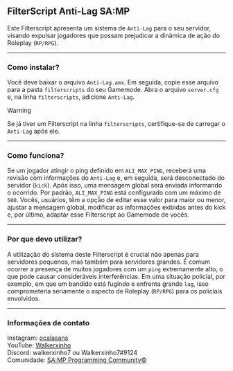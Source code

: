 ## FilterScript Anti-Lag SA:MP

Este Filterscript apresenta um sistema de `Anti-Lag` para o seu servidor, visando expulsar jogadores que possam prejudicar a dinâmica de ação do Roleplay (`RP/RPG`).

-----------------------

### Como instalar?

Você deve baixar o arquivo `Anti-Lag.amx`. Em seguida, copie esse arquivo para a pasta `filterscripts` do seu Gamemode. Abra o arquivo `server.cfg` e, na linha `filterscripts`, adicione `Anti-Lag`.

> [!Warning]
> Se já tiver um Filterscript na linha `filterscripts`, certifique-se de carregar o `Anti-Lag` após ele.

-----------------------

### Como funciona?

Se um jogador atingir o ping definido em `ALI_MAX_PING`, receberá uma revisão com informações do `Anti-Lag` e, em seguida, será desconectado do servidor (`kick`). Após isso, uma mensagem global será enviada informando o ocorrido. Por padrão, `ALI_MAX_PING` está configurado com um máximo de `500`. Vocês, usuários, têm a opção de editar esse valor para maior ou menor, ajustar a mensagem global, modificar as informações exibidas antes do kick e, por último, adaptar esse Filterscript ao Gamemode de vocês.

-----------------------

### Por que devo utilizar?

A utilização do sistema deste Filterscript é crucial não apenas para servidores pequenos, mas também para servidores grandes. É comum ocorrer a presença de muitos jogadores com um `ping` extremamente alto, o que pode causar consideráveis interferências. Em uma situação policial, por exemplo, em que um bandido está fugindo e enfrenta grande `lag`, isso comprometeria seriamente o aspecto de Roleplay (`RP/RPG`) para os policiais envolvidos.

-----------------------

### Informações de contato

Instagram: [ocalasans](https://instagram.com/ocalasans)   
YouTube: [Walkerxinho](https://www.youtube.com/@walkerxinho)   
Discord: walkerxinho7 ou Walkerxinho7#9124   
Comunidade: [SA:MP Programming Community©](https://abre.ai/samp-spc)
